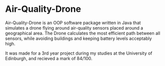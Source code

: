 # Air-Quality-Drone

Air-Quality-Drone is an OOP software package written in Java that simulates a drone flying around air-quality sensors placed around a geographical area. The Drone calculates the most efficient path between all sensors, while avoiding buildings and keeping battery levels acceptably high.

It was made for a 3rd year project during my studies at the University of Edinburgh, and recieved a mark of 84/100.
